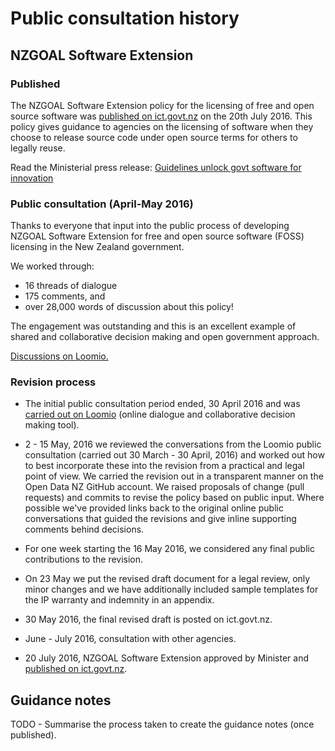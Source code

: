 # Public consultation history

## NZGOAL Software Extension

### Published
The NZGOAL Software Extension policy for the licensing of free and open source software was [published on ict.govt.nz](https://www.ict.govt.nz/guidance-and-resources/open-government/new-zealand-government-open-access-and-licensing-nzgoal-framework/nzgoal-se/) on the 20th July 2016. This policy gives guidance to agencies on the licensing of software when they choose to release source code under open source terms for others to legally reuse.

Read the Ministerial press release: [Guidelines unlock govt software for innovation](https://www.beehive.govt.nz/release/guidelines-unlock-govt-software-innovation)

### Public consultation (April-May 2016)
Thanks to everyone that input into the public process of developing NZGOAL Software Extension for free and open source software (FOSS) licensing in the New Zealand government.

We worked through:

 - 16 threads of dialogue
 - 175 comments, and
 - over 28,000 words of discussion about this policy!

The engagement was outstanding and this is an excellent example of shared and collaborative decision making and open government approach.

[Discussions on Loomio.](https://www.loomio.org/g/NohQxyr9/nzgoal-software-extension-discussion-of-draft)

### Revision process

 - The initial public consultation period ended, 30 April 2016 and was [carried out on Loomio](https://www.loomio.org/g/NohQxyr9/nzgoal-software-extension-discussion-of-draft) (online dialogue and collaborative decision making tool).

  - 2 - 15 May, 2016 we reviewed the conversations from the Loomio public consultation (carried out 30 March - 30 April, 2016) and worked out how to best incorporate these into the revision from a practical and legal point of view. We carried the revision out in a transparent manner on the Open Data NZ GitHub account. We raised proposals of change (pull requests) and commits to revise the policy based on public input. Where possible we've provided links back to the original online public conversations that guided the revisions and give inline supporting comments behind decisions.

 - For one week starting the 16 May 2016, we considered any final public contributions to the revision.

 - On 23 May we put the revised draft document for a legal review, only minor changes and we have additionally included sample templates for the IP warranty and indemnity in an appendix.

 - 30 May 2016, the final revised draft is posted on ict.govt.nz.

 - June - July 2016, consultation with other agencies.

 - 20 July 2016, NZGOAL Software Extension approved by Minister and [published on ict.govt.nz](https://www.ict.govt.nz/guidance-and-resources/open-government/new-zealand-government-open-access-and-licensing-nzgoal-framework/nzgoal-se/).

## Guidance notes
TODO - Summarise the process taken to create the guidance notes (once published).
